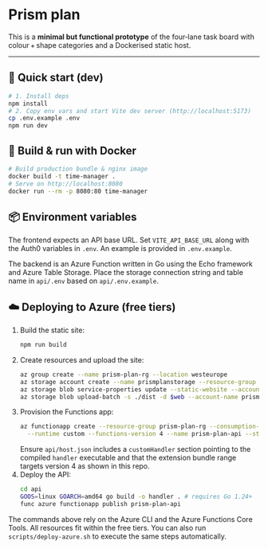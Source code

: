 # Prism plan

This is a **minimal but functional prototype** of the four‑lane task board with colour + shape categories and a Dockerised static host.

---
## 🚀 Quick start (dev)
```bash
# 1. Install deps
npm install
# 2. Copy env vars and start Vite dev server (http://localhost:5173)
cp .env.example .env
npm run dev
```

## 🐳 Build & run with Docker
```bash
# Build production bundle & nginx image
docker build -t time-manager .
# Serve on http://localhost:8080
docker run --rm -p 8080:80 time-manager
```

## 📦 Environment variables
The frontend expects an API base URL. Set `VITE_API_BASE_URL` along with the Auth0 variables in `.env`.
An example is provided in `.env.example`.

The backend is an Azure Function written in Go using the Echo framework and Azure Table Storage. Place the storage connection string and table name in `api/.env` based on `api/.env.example`.

## ☁️ Deploying to Azure (free tiers)
1. Build the static site:
   ```bash
   npm run build
   ```
2. Create resources and upload the site:
   ```bash
   az group create --name prism-plan-rg --location westeurope
   az storage account create --name prismplanstorage --resource-group prism-plan-rg --sku Standard_LRS
   az storage blob service-properties update --static-website --account-name prismplanstorage --index-document index.html
   az storage blob upload-batch -s ./dist -d $web --account-name prismplanstorage
   ```
3. Provision the Functions app:
   ```bash
   az functionapp create --resource-group prism-plan-rg --consumption-plan-location westeurope \
     --runtime custom --functions-version 4 --name prism-plan-api --storage-account prismplanstorage
   ```
   Ensure `api/host.json` includes a `customHandler` section pointing to the compiled `handler` executable and that the extension bundle range targets version 4 as shown in this repo.
4. Deploy the API:
   ```bash
   cd api
   GOOS=linux GOARCH=amd64 go build -o handler . # requires Go 1.24+
   func azure functionapp publish prism-plan-api
   ```

The commands above rely on the Azure CLI and the Azure Functions Core Tools. All resources fit within the free tiers.
You can also run `scripts/deploy-azure.sh` to execute the same steps automatically.
